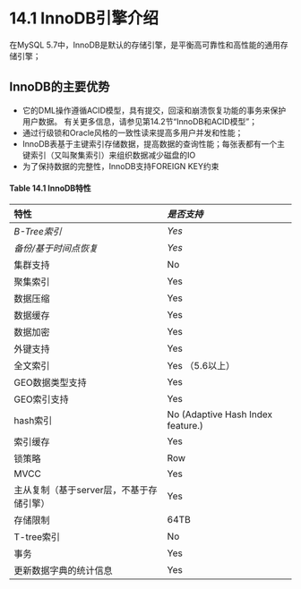 # 14.1   InnoDB引擎介绍

在MySQL 5.7中，InnoDB是默认的存储引擎，是平衡高可靠性和高性能的通用存储引擎；

## InnoDB的主要优势

* 它的DML操作遵循ACID模型，具有提交，回滚和崩溃恢复功能的事务来保护用户数据。 有关更多信息，请参见第14.2节“InnoDB和ACID模型”；
* 通过行级锁和Oracle风格的一致性读来提高多用户并发和性能；
* InnoDB表基于主键索引存储数据，提高数据的查询性能；每张表都有一个主键索引（又叫聚集索引）来组织数据减少磁盘的IO
* 为了保持数据的完整性，InnoDB支持FOREIGN KEY约束

####  **Table 14.1 InnoDB特性**

| 特性 | _是否支持_ |
| :--- | :--- |
| _B-Tree索引_ | _Yes_ |
| _备份/基于时间点恢复_ | _Yes_ |
| 集群支持 | No |
| 聚集索引 | Yes |
| 数据压缩 | Yes |
| 数据缓存 | Yes |
| 数据加密 | Yes |
| 外键支持 | Yes |
| 全文索引 | Yes （5.6以上） |
| GEO数据类型支持 | Yes |
| GEO索引支持 | Yes |
| hash索引 | No \(Adaptive Hash Index feature.\) |
| 索引缓存 | Yes |
| 锁策略 | Row |
| MVCC | Yes |
| 主从复制（基于server层，不基于存储引擎） | Yes |
| 存储限制 | 64TB |
| T-tree索引 | No |
| 事务 | Yes |
| 更新数据字典的统计信息 | Yes |



